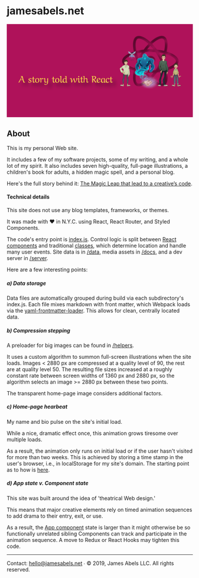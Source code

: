 # jamesabels.net

![cover image](cover-img.png)

## About

This is my personal Web site. 

It includes a few of my software projects, some of my writing, and a whole lot of my spirit. It also includes seven high-quality, full-page illustrations, a children's book for adults, a hidden magic spell, and a personal blog. 

Here's the full story behind it: [The Magic Leap that lead to a creative’s code](www.google.com).

#### Technical details

This site does not use any blog templates, frameworks, or themes.

It was made with ♥️ in N.Y.C. using React, React Router, and Styled Components. 

The code's entry point is [index.js](https://github.com/abelsj60/jamesabels.net/blob/master/app/index.js). Control logic is split between [React components](https://github.com/abelsj60/jamesabels.net/tree/master/app) and traditional [classes](https://github.com/abelsj60/jamesabels.net/tree/master/app/classes), which determine location and handle many user events. Site data is in [/data](https://github.com/abelsj60/jamesabels.net/tree/master/app/data), media assets in [/docs](https://github.com/abelsj60/jamesabels.net/tree/master/docs), and a dev server in [/server](https://github.com/abelsj60/jamesabels.net/tree/master/server).

Here are a few interesting points:

##### a) Data storage

Data files are automatically grouped during build via each subdirectory's index.js. Each file mixes markdown with front matter, which Webpack loads via the [yaml-frontmatter-loader](https://www.npmjs.com/package/yaml-frontmatter-loader). This allows for clean, centrally located data.

##### b) Compression stepping

A preloader for big images can be found in [/helpers](https://github.com/abelsj60/jamesabels.net/blob/master/app/helpers/preloadBigImages.js). 

It uses a custom algorithm to summon full-screen illustrations when the site loads. Images < 2880 px are compressed at a quality level of 90, the rest are at quality level 50. The resulting file sizes increased at a roughly constant rate between screen widths of 1360 px and 2880 px, so the algorithm selects an image >= 2880 px between these two points. 

The transparent home-page image considers additional factors.

##### c) Home-page hearbeat

My name and bio pulse on the site's initial load. 

While a nice, dramatic effect once, this animation grows tiresome over multiple loads. 

As a result, the animation only runs on initial load or if the user hasn't visited for more than two weeks. This is achieved by storing a time stamp in the user's browser, i.e., in localStorage for my site's domain. The starting point as to how is [here](https://github.com/abelsj60/jamesabels.net/blob/master/app/App.jsx#L242).

##### d) App state v. Component state

This site was built around the idea of 'theatrical Web design.'

This means that major creative elements rely on timed animation sequences to add drama to their entry, exit, or use. 

As a result, the [App component](https://github.com/abelsj60/jamesabels.net/blob/master/app/App.jsx) state is larger than it might otherwise be so functionally unrelated sibling Components can track and participate in the animation sequence. A move to Redux or React Hooks may tighten this code.


---

Contact: hello@jamesabels.net ∙ © 2019, James Abels LLC. All rights reserved.